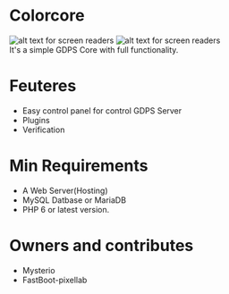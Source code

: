 # Colorcore

![alt text for screen readers](https://img.shields.io/github/v/release/itsMysteryio/colorcore?style=for-the-badge)
![alt text for screen readers](https://img.shields.io/github/downloads/itsMysteryio/colorcore/total?style=for-the-badge)</br>
It's a simple GDPS Core with full functionality.
# Feuteres 
- Easy control panel for control GDPS Server
- Plugins
- Verification
# Min Requirements
- A Web Server(Hosting)
- MySQL Datbase or MariaDB
- PHP 6 or latest version.
# Owners and contributes
- Mysterio
- FastBoot-pixellab
